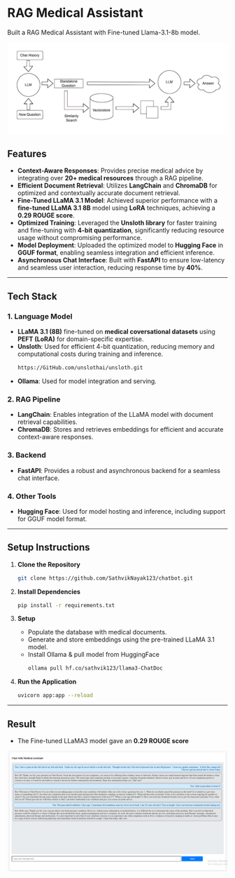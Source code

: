 # RAG Medical Assistant

Built a RAG Medical Assistant with Fine-tuned Llama-3.1-8b model.

![architecture](docs/1_lBVfMJ__9NjgKYiKI6mp4A.png)

## Features

- **Context-Aware Responses**: Provides precise medical advice by integrating over **20+ medical resources** through a RAG pipeline.
- **Efficient Document Retrieval**: Utilizes **LangChain** and **ChromaDB** for optimized and contextually accurate document retrieval.
- **Fine-Tuned LLaMA 3.1 Model**: Achieved superior performance with a **fine-tuned LLaMA 3.1 8B** model using **LoRA** techniques, achieving a **0.29 ROUGE score**.
- **Optimized Training**: Leveraged the **Unsloth library** for faster training and fine-tuning with **4-bit quantization**, significantly reducing resource usage without compromising performance.
- **Model Deployment**: Uploaded the optimized model to **Hugging Face** in **GGUF format**, enabling seamless integration and efficient inference.
- **Asynchronous Chat Interface**: Built with **FastAPI** to ensure low-latency and seamless user interaction, reducing response time by **40%**.

---

## Tech Stack

### 1. Language Model
- **LLaMA 3.1 (8B)** fine-tuned on **medical coversational datasets** using **PEFT (LoRA)** for domain-specific expertise.
- **Unsloth**: Used for efficient 4-bit quantization, reducing memory and computational costs during training and inference.
    ```bash
    https://GitHub.com/unslothai/unsloth.git
    ```
- **Ollama**: Used for model integration and serving.

### 2. RAG Pipeline
- **LangChain**: Enables integration of the LLaMA model with document retrieval capabilities.
- **ChromaDB**: Stores and retrieves embeddings for efficient and accurate context-aware responses.

### 3. Backend
- **FastAPI**: Provides a robust and asynchronous backend for a seamless chat interface.

### 4. Other Tools
- **Hugging Face**: Used for model hosting and inference, including support for GGUF model format.

---

## Setup Instructions

1. **Clone the Repository**
   ```bash
   git clone https://github.com/SathvikNayak123/chatbot.git
   ```

2. **Install Dependencies**
   ```bash
   pip install -r requirements.txt
   ```

3. **Setup**
   - Populate the database with medical documents.
   - Generate and store embeddings using the pre-trained LLaMA 3.1 model.
   - Install Ollama & pull model from HuggingFace
        ```bash
        ollama pull hf.co/sathvik123/llama3-ChatDoc
        ```

4. **Run the Application**
   ```bash
   uvicorn app:app --reload
   ```

---

## Result

- The Fine-tuned LLaMA3 model gave an **0.29 ROUGE score**

![sample-chat](docs/Screenshot%202024-12-15%20153236.png)


